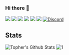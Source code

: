### Hi there 👋

[![](https://vistr.dev/badge?repo=TopherLee513.TopherLee513&corners=square)](https://github.com/TopherLee513/vistr.dev)
[![](https://img.shields.io/badge/-@TopherLee513-%231DA1F2?style=flat-square&logo=twitter&logoColor=ffffff)](https://twitter.com/TopherLee513)
[![](https://img.shields.io/badge/-@TopherLee513-%23181717?style=flat-square&logo=github)](https://github.com/TopherLee513)
[![](https://img.shields.io/badge/-@altered-existence-%23181717?style=flat-square&logo=github)](https://github.com/altered-existence)
[![](https://img.shields.io/badge/-Christopher%20Lee-blue?style=flat-square&logo=Linkedin&logoColor=white&link=https://www.linkedin.com/in/christopher-lee-a423113b/)](https://www.linkedin.com/in/christopher-lee-a423113b/)
[![](https://img.shields.io/website?color=0ab9e6&style=flat-square&up_message=altered-existence.com&url=https%3A%2F%2Faltered-existence.com)](https://altered-existence.com)
[![Discord](https://img.shields.io/discord/356807608256036866.svg?label=&logo=discord&logoColor=ffffff&color=7389D8&labelColor=6A7EC2)](https://discord.com/channels/356807608256036866)
## Stats

![Topher's Github Stats](https://github-readme-stats.vercel.app/api?username=TopherLee513&show_icons=true&theme=dracula)
![1](https://github-readme-stats.vercel.app/api/top-langs/?username=TopherLee513&theme=blue-green)
<!--
**TopherLee513/TopherLee513** is a ✨ _special_ ✨ repository because its `README.md` (this file) appears on your GitHub profile.

Here are some ideas to get you started:

- 🔭 I’m currently working on ...
- 🌱 I’m currently learning ...
- 👯 I’m looking to collaborate on ...
- 🤔 I’m looking for help with ...
- 💬 Ask me about ...
- 📫 How to reach me: ...
- 😄 Pronouns: ...
- ⚡ Fun fact: ...
-->

